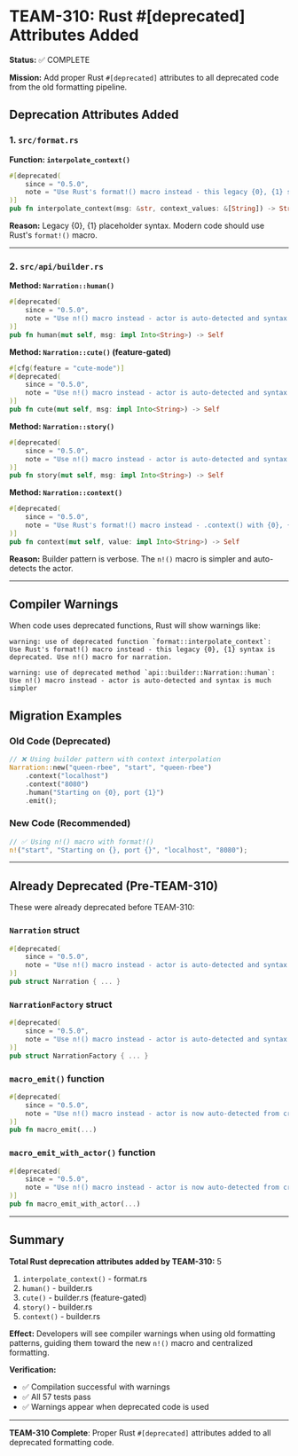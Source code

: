 # TEAM-310: Rust #[deprecated] Attributes Added

**Status:** ✅ COMPLETE

**Mission:** Add proper Rust `#[deprecated]` attributes to all deprecated code from the old formatting pipeline.

## Deprecation Attributes Added

### 1. `src/format.rs`

**Function: `interpolate_context()`**
```rust
#[deprecated(
    since = "0.5.0",
    note = "Use Rust's format!() macro instead - this legacy {0}, {1} syntax is deprecated. Use n!() macro for narration."
)]
pub fn interpolate_context(msg: &str, context_values: &[String]) -> String
```

**Reason:** Legacy {0}, {1} placeholder syntax. Modern code should use Rust's `format!()` macro.

---

### 2. `src/api/builder.rs`

**Method: `Narration::human()`**
```rust
#[deprecated(
    since = "0.5.0",
    note = "Use n!() macro instead - actor is auto-detected and syntax is much simpler"
)]
pub fn human(mut self, msg: impl Into<String>) -> Self
```

**Method: `Narration::cute()` (feature-gated)**
```rust
#[cfg(feature = "cute-mode")]
#[deprecated(
    since = "0.5.0",
    note = "Use n!() macro instead - actor is auto-detected and syntax is much simpler"
)]
pub fn cute(mut self, msg: impl Into<String>) -> Self
```

**Method: `Narration::story()`**
```rust
#[deprecated(
    since = "0.5.0",
    note = "Use n!() macro instead - actor is auto-detected and syntax is much simpler"
)]
pub fn story(mut self, msg: impl Into<String>) -> Self
```

**Method: `Narration::context()`**
```rust
#[deprecated(
    since = "0.5.0",
    note = "Use Rust's format!() macro instead - .context() with {0}, {1} syntax is deprecated"
)]
pub fn context(mut self, value: impl Into<String>) -> Self
```

**Reason:** Builder pattern is verbose. The `n!()` macro is simpler and auto-detects the actor.

---

## Compiler Warnings

When code uses deprecated functions, Rust will show warnings like:

```
warning: use of deprecated function `format::interpolate_context`: 
Use Rust's format!() macro instead - this legacy {0}, {1} syntax is deprecated. Use n!() macro for narration.
```

```
warning: use of deprecated method `api::builder::Narration::human`: 
Use n!() macro instead - actor is auto-detected and syntax is much simpler
```

## Migration Examples

### Old Code (Deprecated)
```rust
// ❌ Using builder pattern with context interpolation
Narration::new("queen-rbee", "start", "queen-rbee")
    .context("localhost")
    .context("8080")
    .human("Starting on {0}, port {1}")
    .emit();
```

### New Code (Recommended)
```rust
// ✅ Using n!() macro with format!()
n!("start", "Starting on {}, port {}", "localhost", "8080");
```

---

## Already Deprecated (Pre-TEAM-310)

These were already deprecated before TEAM-310:

### `Narration` struct
```rust
#[deprecated(
    since = "0.5.0",
    note = "Use n!() macro instead - actor is auto-detected and syntax is much simpler"
)]
pub struct Narration { ... }
```

### `NarrationFactory` struct
```rust
#[deprecated(
    since = "0.5.0",
    note = "Use n!() macro instead - actor is auto-detected and syntax is much simpler"
)]
pub struct NarrationFactory { ... }
```

### `macro_emit()` function
```rust
#[deprecated(
    since = "0.5.0",
    note = "Use n!() macro instead - actor is now auto-detected from crate name"
)]
pub fn macro_emit(...)
```

### `macro_emit_with_actor()` function
```rust
#[deprecated(
    since = "0.5.0",
    note = "Use n!() macro instead - actor is now auto-detected from crate name"
)]
pub fn macro_emit_with_actor(...)
```

---

## Summary

**Total Rust deprecation attributes added by TEAM-310:** 5

1. `interpolate_context()` - format.rs
2. `human()` - builder.rs
3. `cute()` - builder.rs (feature-gated)
4. `story()` - builder.rs
5. `context()` - builder.rs

**Effect:** Developers will see compiler warnings when using old formatting patterns, guiding them toward the new `n!()` macro and centralized formatting.

**Verification:**
- ✅ Compilation successful with warnings
- ✅ All 57 tests pass
- ✅ Warnings appear when deprecated code is used

---

**TEAM-310 Complete**: Proper Rust `#[deprecated]` attributes added to all deprecated formatting code.
